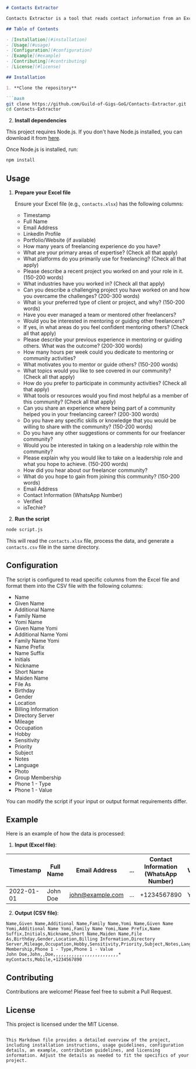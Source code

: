 ```markdown
# Contacts Extractor

Contacts Extractor is a tool that reads contact information from an Excel sheet and generates a CSV file formatted for use with various contact management systems. The generated CSV includes fields such as name, phone number, email, and other personal details.

## Table of Contents

- [Installation](#installation)
- [Usage](#usage)
- [Configuration](#configuration)
- [Example](#example)
- [Contributing](#contributing)
- [License](#license)

## Installation

1. **Clone the repository**

```bash
git clone https://github.com/Guild-of-Gigs-GoG/Contacts-Extractor.git
cd Contacts-Extractor
```

2. **Install dependencies**

This project requires Node.js. If you don't have Node.js installed, you can download it from [here](https://nodejs.org/).

Once Node.js is installed, run:

```bash
npm install
```

## Usage

1. **Prepare your Excel file**

   Ensure your Excel file (e.g., `contacts.xlsx`) has the following columns:
   - Timestamp
   - Full Name
   - Email Address
   - LinkedIn Profile
   - Portfolio/Website (if available)
   - How many years of freelancing experience do you have?
   - What are your primary areas of expertise? (Check all that apply)
   - What platforms do you primarily use for freelancing? (Check all that apply)
   - Please describe a recent project you worked on and your role in it. (150-200 words)
   - What industries have you worked in? (Check all that apply)
   - Can you describe a challenging project you have worked on and how you overcame the challenges? (200-300 words)
   - What is your preferred type of client or project, and why? (150-200 words)
   - Have you ever managed a team or mentored other freelancers?
   - Would you be interested in mentoring or guiding other freelancers?
   - If yes, in what areas do you feel confident mentoring others? (Check all that apply)
   - Please describe your previous experience in mentoring or guiding others. What was the outcome? (200-300 words)
   - How many hours per week could you dedicate to mentoring or community activities?
   - What motivates you to mentor or guide others? (150-200 words)
   - What topics would you like to see covered in our community? (Check all that apply)
   - How do you prefer to participate in community activities? (Check all that apply)
   - What tools or resources would you find most helpful as a member of this community? (Check all that apply)
   - Can you share an experience where being part of a community helped you in your freelancing career? (200-300 words)
   - Do you have any specific skills or knowledge that you would be willing to share with the community? (150-200 words)
   - Do you have any other suggestions or comments for our freelancer community?
   - Would you be interested in taking on a leadership role within the community?
   - Please explain why you would like to take on a leadership role and what you hope to achieve. (150-200 words)
   - How did you hear about our freelancer community?
   - What do you hope to gain from joining this community? (150-200 words)
   - Email Address
   - Contact Information (WhatsApp Number)
   - Verified
   - isTechie?

2. **Run the script**

```bash
node script.js
```

This will read the `contacts.xlsx` file, process the data, and generate a `contacts.csv` file in the same directory.

## Configuration

The script is configured to read specific columns from the Excel file and format them into the CSV file with the following columns:

- Name
- Given Name
- Additional Name
- Family Name
- Yomi Name
- Given Name Yomi
- Additional Name Yomi
- Family Name Yomi
- Name Prefix
- Name Suffix
- Initials
- Nickname
- Short Name
- Maiden Name
- File As
- Birthday
- Gender
- Location
- Billing Information
- Directory Server
- Mileage
- Occupation
- Hobby
- Sensitivity
- Priority
- Subject
- Notes
- Language
- Photo
- Group Membership
- Phone 1 - Type
- Phone 1 - Value

You can modify the script if your input or output format requirements differ.

## Example

Here is an example of how the data is processed:

1. **Input (Excel file)**:

| Timestamp   | Full Name    | Email Address     | ... | Contact Information (WhatsApp Number) | Verified | isTechie? |
|-------------|--------------|-------------------|-----|---------------------------------------|----------|-----------|
| 2022-01-01  | John Doe     | john@example.com  | ... | +1234567890                            | Yes      | Yes       |

2. **Output (CSV file)**:

```csv
Name,Given Name,Additional Name,Family Name,Yomi Name,Given Name Yomi,Additional Name Yomi,Family Name Yomi,Name Prefix,Name Suffix,Initials,Nickname,Short Name,Maiden Name,File As,Birthday,Gender,Location,Billing Information,Directory Server,Mileage,Occupation,Hobby,Sensitivity,Priority,Subject,Notes,Language,Photo,Group Membership,Phone 1 - Type,Phone 1 - Value
John Doe,John,,Doe,,,,,,,,,,,,,,,,,,,,,,,,,* myContacts,Mobile,+1234567890
```

## Contributing

Contributions are welcome! Please feel free to submit a Pull Request.

## License

This project is licensed under the MIT License.
```

This Markdown file provides a detailed overview of the project, including installation instructions, usage guidelines, configuration details, an example, contribution guidelines, and licensing information. Adjust the details as needed to fit the specifics of your project.
